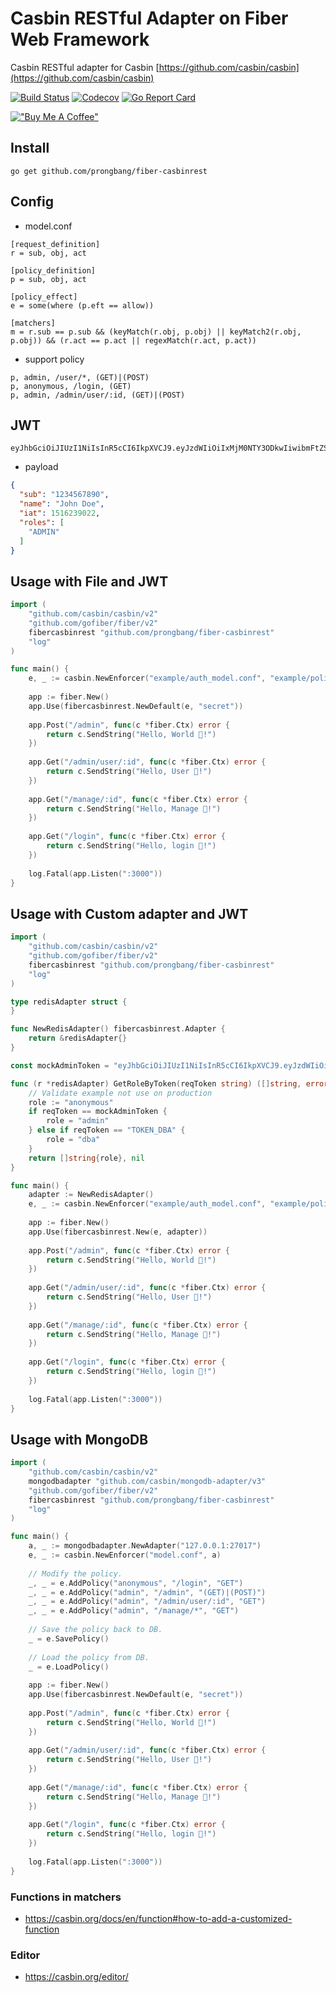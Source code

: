 # Casbin RESTful Adapter on Fiber Web Framework

Casbin RESTful adapter for Casbin [https://github.com/casbin/casbin](https://github.com/casbin/casbin)

[![Build Status](http://img.shields.io/travis/prongbang/fiber-casbinrest.svg)](https://travis-ci.org/prongbang/fiber-casbinrest)
[![Codecov](https://img.shields.io/codecov/c/github/prongbang/fiber-casbinrest.svg)](https://codecov.io/gh/prongbang/fiber-casbinrest)
[![Go Report Card](https://goreportcard.com/badge/github.com/prongbang/fiber-casbinrest)](https://goreportcard.com/report/github.com/prongbang/fiber-casbinrest)

[!["Buy Me A Coffee"](https://www.buymeacoffee.com/assets/img/custom_images/orange_img.png)](https://www.buymeacoffee.com/prongbang)

## Install

```
go get github.com/prongbang/fiber-casbinrest
```

## Config

- model.conf

```editorconfig
[request_definition]
r = sub, obj, act

[policy_definition]
p = sub, obj, act

[policy_effect]
e = some(where (p.eft == allow))

[matchers]
m = r.sub == p.sub && (keyMatch(r.obj, p.obj) || keyMatch2(r.obj, p.obj)) && (r.act == p.act || regexMatch(r.act, p.act))
```

- support policy

```
p, admin, /user/*, (GET)|(POST)
p, anonymous, /login, (GET)
p, admin, /admin/user/:id, (GET)|(POST)
```

## JWT

```
eyJhbGciOiJIUzI1NiIsInR5cCI6IkpXVCJ9.eyJzdWIiOiIxMjM0NTY3ODkwIiwibmFtZSI6IkpvaG4gRG9lIiwiaWF0IjoxNTE2MjM5MDIyLCJyb2xlcyI6WyJBRE1JTiJdfQ.oW8uC8uyL4nZSjcDGRkW3ZHoEoHShPD7ft0cppgvQe4
```

- payload

```json
{
  "sub": "1234567890",
  "name": "John Doe",
  "iat": 1516239022,
  "roles": [
    "ADMIN"
  ]
}
```

## Usage with File and JWT

```go
import (
	"github.com/casbin/casbin/v2"
	"github.com/gofiber/fiber/v2"
	fibercasbinrest "github.com/prongbang/fiber-casbinrest"
	"log"
)

func main() {
    e, _ := casbin.NewEnforcer("example/auth_model.conf", "example/policy.csv")
    
    app := fiber.New()
    app.Use(fibercasbinrest.NewDefault(e, "secret"))
    
    app.Post("/admin", func(c *fiber.Ctx) error {
        return c.SendString("Hello, World 👋!")
    })
    
    app.Get("/admin/user/:id", func(c *fiber.Ctx) error {
        return c.SendString("Hello, User 👋!")
    })
    
    app.Get("/manage/:id", func(c *fiber.Ctx) error {
        return c.SendString("Hello, Manage 👋!")
    })
    
    app.Get("/login", func(c *fiber.Ctx) error {
        return c.SendString("Hello, login 👋!")
    })
    
    log.Fatal(app.Listen(":3000"))
}
```

## Usage with Custom adapter and JWT

```go
import (
	"github.com/casbin/casbin/v2"
	"github.com/gofiber/fiber/v2"
	fibercasbinrest "github.com/prongbang/fiber-casbinrest"
	"log"
)

type redisAdapter struct {
}

func NewRedisAdapter() fibercasbinrest.Adapter {
	return &redisAdapter{}
}

const mockAdminToken = "eyJhbGciOiJIUzI1NiIsInR5cCI6IkpXVCJ9.eyJzdWIiOiIxMjM0NTY3ODkwIiwibmFtZSI6IkpvaG4gRG9lIiwiaWF0IjoxNTE2MjM5MDIyfQ.SflKxwRJSMeKKF2QT4fwpMeJf36POk6yJV_adQssw5c"

func (r *redisAdapter) GetRoleByToken(reqToken string) ([]string, error) {
    // Validate example not use on production
	role := "anonymous"
	if reqToken == mockAdminToken {
		role = "admin"
	} else if reqToken == "TOKEN_DBA" {
		role = "dba"
	}
	return []string{role}, nil
}

func main() {
    adapter := NewRedisAdapter()
    e, _ := casbin.NewEnforcer("example/auth_model.conf", "example/policy.csv")
    
    app := fiber.New()
    app.Use(fibercasbinrest.New(e, adapter))
    
    app.Post("/admin", func(c *fiber.Ctx) error {
        return c.SendString("Hello, World 👋!")
    })
    
    app.Get("/admin/user/:id", func(c *fiber.Ctx) error {
        return c.SendString("Hello, User 👋!")
    })
    
    app.Get("/manage/:id", func(c *fiber.Ctx) error {
        return c.SendString("Hello, Manage 👋!")
    })
    
    app.Get("/login", func(c *fiber.Ctx) error {
        return c.SendString("Hello, login 👋!")
    })
    
    log.Fatal(app.Listen(":3000"))
}
```

## Usage with MongoDB

```go
import (
	"github.com/casbin/casbin/v2"
	mongodbadapter "github.com/casbin/mongodb-adapter/v3"
	"github.com/gofiber/fiber/v2"
	fibercasbinrest "github.com/prongbang/fiber-casbinrest"
	"log"
)

func main() {
    a, _ := mongodbadapter.NewAdapter("127.0.0.1:27017")
    e, _ := casbin.NewEnforcer("model.conf", a)
    
    // Modify the policy.
    _, _ = e.AddPolicy("anonymous", "/login", "GET")
    _, _ = e.AddPolicy("admin", "/admin", "(GET)|(POST)")
    _, _ = e.AddPolicy("admin", "/admin/user/:id", "GET")
    _, _ = e.AddPolicy("admin", "/manage/*", "GET")
    
    // Save the policy back to DB.
    _ = e.SavePolicy()
    
    // Load the policy from DB.
    _ = e.LoadPolicy()
    
    app := fiber.New()
    app.Use(fibercasbinrest.NewDefault(e, "secret"))
    
    app.Post("/admin", func(c *fiber.Ctx) error {
        return c.SendString("Hello, World 👋!")
    })
    
    app.Get("/admin/user/:id", func(c *fiber.Ctx) error {
        return c.SendString("Hello, User 👋!")
    })
    
    app.Get("/manage/:id", func(c *fiber.Ctx) error {
        return c.SendString("Hello, Manage 👋!")
    })
    
    app.Get("/login", func(c *fiber.Ctx) error {
        return c.SendString("Hello, login 👋!")
    })
    
    log.Fatal(app.Listen(":3000"))
}
```

### Functions in matchers

- https://casbin.org/docs/en/function#how-to-add-a-customized-function

### Editor

- https://casbin.org/editor/
